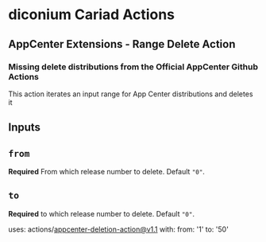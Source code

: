 # diconium Cariad Actions
## AppCenter Extensions - Range Delete Action
### Missing delete distributions from the Official AppCenter Github Actions

This action iterates an input range for App Center distributions and deletes it

## Inputs

## `from`

**Required** From which release number to delete. Default `"0"`.

## `to`

**Required** to which release number to delete. Default `"0"`.

uses: actions/appcenter-deletion-action@v1.1
with:
    from: '1'
    to: '50'